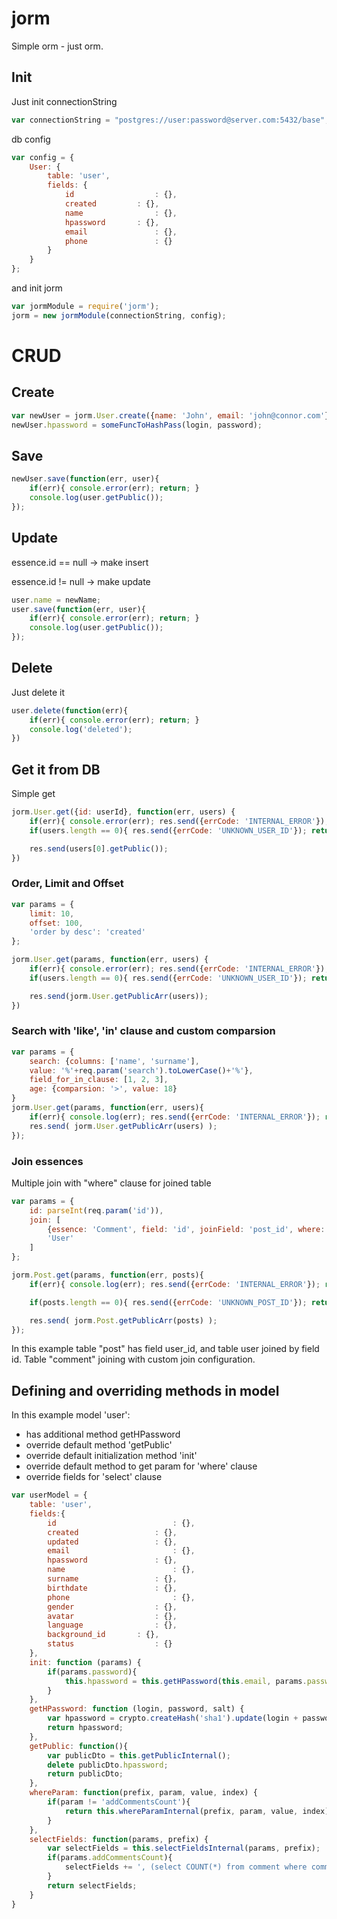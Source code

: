 jorm
====

Simple orm - just orm.

## Init

Just init connectionString

```javascript
var connectionString = "postgres://user:password@server.com:5432/base";
```

db config
```javascript
var config = {
	User: {
		table: 'user',
		fields: {
			id					: {},
			created			: {},
			name				: {},
			hpassword		: {},
			email				: {},
			phone				: {}
		}
	}
};
```

and init jorm
```javascript
var jormModule = require('jorm');
jorm = new jormModule(connectionString, config);
```

# CRUD
## Create
```javascript
var newUser = jorm.User.create({name: 'John', email: 'john@connor.com'})
newUser.hpassword = someFuncToHashPass(login, password);
```

## Save
```javascript
newUser.save(function(err, user){
	if(err){ console.error(err); return; }
	console.log(user.getPublic());
});
```

## Update

essence.id == null -> make insert

essence.id != null -> make update

```javascript
user.name = newName;
user.save(function(err, user){
	if(err){ console.error(err); return; }
	console.log(user.getPublic());
});
```

## Delete
Just delete it
```javascript
user.delete(function(err){
	if(err){ console.error(err); return; }
	console.log('deleted');
})
```

## Get it from DB
Simple get
```javascript
jorm.User.get({id: userId}, function(err, users) {
	if(err){ console.error(err); res.send({errCode: 'INTERNAL_ERROR'}); return; }
	if(users.length == 0){ res.send({errCode: 'UNKNOWN_USER_ID'}); return; }

	res.send(users[0].getPublic());
})
```

### Order, Limit and Offset 

```javascript
var params = {
	limit: 10,
	offset: 100,
	'order by desc': 'created'
};

jorm.User.get(params, function(err, users) {
	if(err){ console.error(err); res.send({errCode: 'INTERNAL_ERROR'}); return; }
	if(users.length == 0){ res.send({errCode: 'UNKNOWN_USER_ID'}); return; }

	res.send(jorm.User.getPublicArr(users));
})
```

### Search with 'like', 'in' clause and custom comparsion

```javascript
var params = {
	search: {columns: ['name', 'surname'], 
	value: '%'+req.param('search').toLowerCase()+'%'},
	field_for_in_clause: [1, 2, 3],
	age: {comparsion: '>', value: 18}
}
jorm.User.get(params, function(err, users){
	if(err){ console.log(err); res.send({errCode: 'INTERNAL_ERROR'}); return; }
	res.send( jorm.User.getPublicArr(users) );
});
```

### Join essences

Multiple join with "where" clause for joined table

```javascript
var params = {
	id: parseInt(req.param('id')),
	join: [
		{essence: 'Comment', field: 'id', joinField: 'post_id', where: {is_public: 1}},
		'User'
	]
};

jorm.Post.get(params, function(err, posts){
	if(err){ console.log(err); res.send({errCode: 'INTERNAL_ERROR'}); return; }

	if(posts.length == 0){ res.send({errCode: 'UNKNOWN_POST_ID'}); return; }

	res.send( jorm.Post.getPublicArr(posts) );
});
```

In this example table "post" has field user_id, and table user joined by field id.
Table "comment" joining with custom join configuration.

## Defining and overriding methods in model

In this example model 'user':
- has additional method getHPassword
- override default method 'getPublic'
- override default initialization method 'init'
- override default method to get param for 'where' clause 
- override fields for 'select' clause

```javascript
var userModel = {
	table: 'user',
	fields:{
		id 							: {},
		created					: {},
		updated					: {},
		email						: {},
		hpassword				: {},
		name						: {},
		surname					: {},
		birthdate				: {},
		phone						: {},
		gender					: {},
		avatar					: {},
		language				: {},
		background_id		: {},
		status					: {}
	},
	init: function (params) {
		if(params.password){
			this.hpassword = this.getHPassword(this.email, params.password);
		}
	},
	getHPassword: function (login, password, salt) {
		var hpassword = crypto.createHash('sha1').update(login + password + salt).digest('hex');
		return hpassword;
	},
	getPublic: function(){
		var publicDto = this.getPublicInternal();
		delete publicDto.hpassword;
		return publicDto;
	},
	whereParam: function(prefix, param, value, index) {
		if(param != 'addCommentsCount'){
			return this.whereParamInternal(prefix, param, value, index);
		}
	},
	selectFields: function(params, prefix) {
		var selectFields = this.selectFieldsInternal(params, prefix);
		if(params.addCommentsCount){
			selectFields += ', (select COUNT(*) from comment where comment.post_id = post.id) as commentsCount';
		}
		return selectFields;
	}
}
```
